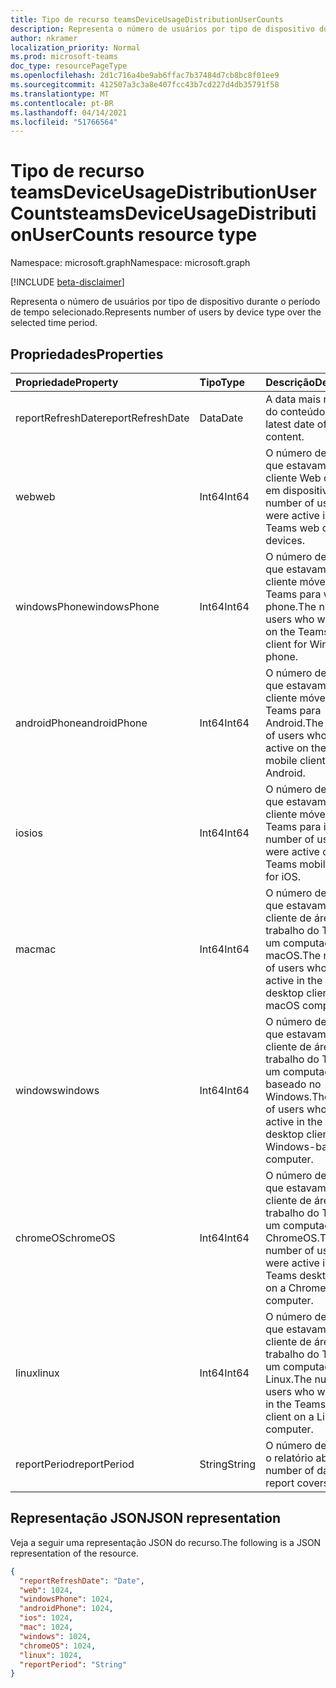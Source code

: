 ```yaml
---
title: Tipo de recurso teamsDeviceUsageDistributionUserCounts
description: Representa o número de usuários por tipo de dispositivo durante o período de tempo selecionado.
author: nkramer
localization_priority: Normal
ms.prod: microsoft-teams
doc_type: resourcePageType
ms.openlocfilehash: 2d1c716a4be9ab6ffac7b37484d7cb8bc8f01ee9
ms.sourcegitcommit: 412507a3c3a8e407fcc43b7cd227d4db35791f58
ms.translationtype: MT
ms.contentlocale: pt-BR
ms.lasthandoff: 04/14/2021
ms.locfileid: "51766564"
---
```

# <a name="teamsdeviceusagedistributionusercounts-resource-type"></a><span data-ttu-id="8261c-103">Tipo de recurso teamsDeviceUsageDistributionUserCounts</span><span class="sxs-lookup"><span data-stu-id="8261c-103">teamsDeviceUsageDistributionUserCounts resource type</span></span>

<span data-ttu-id="8261c-104">Namespace: microsoft.graph</span><span class="sxs-lookup"><span data-stu-id="8261c-104">Namespace: microsoft.graph</span></span>

[!INCLUDE [beta-disclaimer](../../includes/beta-disclaimer.md)]

<span data-ttu-id="8261c-105">Representa o número de usuários por tipo de dispositivo durante o período de tempo selecionado.</span><span class="sxs-lookup"><span data-stu-id="8261c-105">Represents number of users by device type over the selected time period.</span></span>

## <a name="properties"></a><span data-ttu-id="8261c-106">Propriedades</span><span class="sxs-lookup"><span data-stu-id="8261c-106">Properties</span></span>

| <span data-ttu-id="8261c-107">Propriedade</span><span class="sxs-lookup"><span data-stu-id="8261c-107">Property</span></span>          | <span data-ttu-id="8261c-108">Tipo</span><span class="sxs-lookup"><span data-stu-id="8261c-108">Type</span></span>   | <span data-ttu-id="8261c-109">Descrição</span><span class="sxs-lookup"><span data-stu-id="8261c-109">Description</span></span>                                                  |
| :---------------- | :----- | ------------------------------------------------------------ |
| <span data-ttu-id="8261c-110">reportRefreshDate</span><span class="sxs-lookup"><span data-stu-id="8261c-110">reportRefreshDate</span></span> | <span data-ttu-id="8261c-111">Data</span><span class="sxs-lookup"><span data-stu-id="8261c-111">Date</span></span>   | <span data-ttu-id="8261c-112">A data mais recente do conteúdo.</span><span class="sxs-lookup"><span data-stu-id="8261c-112">The latest date of the content.</span></span>                              |
| <span data-ttu-id="8261c-113">web</span><span class="sxs-lookup"><span data-stu-id="8261c-113">web</span></span>               | <span data-ttu-id="8261c-114">Int64</span><span class="sxs-lookup"><span data-stu-id="8261c-114">Int64</span></span>  | <span data-ttu-id="8261c-115">O número de usuários que estavam ativos no cliente Web do Teams em dispositivos.</span><span class="sxs-lookup"><span data-stu-id="8261c-115">The number of users who were active in the Teams web client on devices.</span></span> |
| <span data-ttu-id="8261c-116">windowsPhone</span><span class="sxs-lookup"><span data-stu-id="8261c-116">windowsPhone</span></span>      | <span data-ttu-id="8261c-117">Int64</span><span class="sxs-lookup"><span data-stu-id="8261c-117">Int64</span></span>  | <span data-ttu-id="8261c-118">O número de usuários que estavam ativos no cliente móvel do Teams para windows phone.</span><span class="sxs-lookup"><span data-stu-id="8261c-118">The number of users who were active on the Teams mobile client for Windows phone.</span></span> |
| <span data-ttu-id="8261c-119">androidPhone</span><span class="sxs-lookup"><span data-stu-id="8261c-119">androidPhone</span></span>      | <span data-ttu-id="8261c-120">Int64</span><span class="sxs-lookup"><span data-stu-id="8261c-120">Int64</span></span>  | <span data-ttu-id="8261c-121">O número de usuários que estavam ativos no cliente móvel do Teams para Android.</span><span class="sxs-lookup"><span data-stu-id="8261c-121">The number of users who were active on the Teams mobile client for Android.</span></span> |
| <span data-ttu-id="8261c-122">ios</span><span class="sxs-lookup"><span data-stu-id="8261c-122">ios</span></span>               | <span data-ttu-id="8261c-123">Int64</span><span class="sxs-lookup"><span data-stu-id="8261c-123">Int64</span></span>  | <span data-ttu-id="8261c-124">O número de usuários que estavam ativos no cliente móvel do Teams para iOS.</span><span class="sxs-lookup"><span data-stu-id="8261c-124">The number of users who were active on the Teams mobile client for iOS.</span></span> |
| <span data-ttu-id="8261c-125">mac</span><span class="sxs-lookup"><span data-stu-id="8261c-125">mac</span></span>               | <span data-ttu-id="8261c-126">Int64</span><span class="sxs-lookup"><span data-stu-id="8261c-126">Int64</span></span>  | <span data-ttu-id="8261c-127">O número de usuários que estavam ativos no cliente de área de trabalho do Teams em um computador macOS.</span><span class="sxs-lookup"><span data-stu-id="8261c-127">The number of users who were active in the Teams desktop client on a macOS computer.</span></span> |
| <span data-ttu-id="8261c-128">windows</span><span class="sxs-lookup"><span data-stu-id="8261c-128">windows</span></span>           | <span data-ttu-id="8261c-129">Int64</span><span class="sxs-lookup"><span data-stu-id="8261c-129">Int64</span></span>  | <span data-ttu-id="8261c-130">O número de usuários que estavam ativos no cliente de área de trabalho do Teams em um computador baseado no Windows.</span><span class="sxs-lookup"><span data-stu-id="8261c-130">The number of users who were active in the Teams desktop client on a Windows-based computer.</span></span> |
| <span data-ttu-id="8261c-131">chromeOS</span><span class="sxs-lookup"><span data-stu-id="8261c-131">chromeOS</span></span>          | <span data-ttu-id="8261c-132">Int64</span><span class="sxs-lookup"><span data-stu-id="8261c-132">Int64</span></span>  | <span data-ttu-id="8261c-133">O número de usuários que estavam ativos no cliente de área de trabalho do Teams em um computador ChromeOS.</span><span class="sxs-lookup"><span data-stu-id="8261c-133">The number of users who were active in the Teams desktop client on a ChromeOS computer.</span></span> |
| <span data-ttu-id="8261c-134">linux</span><span class="sxs-lookup"><span data-stu-id="8261c-134">linux</span></span>             | <span data-ttu-id="8261c-135">Int64</span><span class="sxs-lookup"><span data-stu-id="8261c-135">Int64</span></span>  | <span data-ttu-id="8261c-136">O número de usuários que estavam ativos no cliente de área de trabalho do Teams em um computador Linux.</span><span class="sxs-lookup"><span data-stu-id="8261c-136">The number of users who were active in the Teams desktop client on a Linux computer.</span></span> |
| <span data-ttu-id="8261c-137">reportPeriod</span><span class="sxs-lookup"><span data-stu-id="8261c-137">reportPeriod</span></span>      | <span data-ttu-id="8261c-138">String</span><span class="sxs-lookup"><span data-stu-id="8261c-138">String</span></span> | <span data-ttu-id="8261c-139">O número de dias que o relatório aborda.</span><span class="sxs-lookup"><span data-stu-id="8261c-139">The number of days the report covers.</span></span>                        |

## <a name="json-representation"></a><span data-ttu-id="8261c-140">Representação JSON</span><span class="sxs-lookup"><span data-stu-id="8261c-140">JSON representation</span></span>

<span data-ttu-id="8261c-141">Veja a seguir uma representação JSON do recurso.</span><span class="sxs-lookup"><span data-stu-id="8261c-141">The following is a JSON representation of the resource.</span></span>

<!-- {
  "blockType": "resource",
  "@odata.type": "microsoft.graph.teamsDeviceUsageDistributionUserCounts"
} -->

```json
{
  "reportRefreshDate": "Date", 
  "web": 1024, 
  "windowsPhone": 1024, 
  "androidPhone": 1024, 
  "ios": 1024, 
  "mac": 1024, 
  "windows": 1024, 
  "chromeOS": 1024, 
  "linux": 1024, 
  "reportPeriod": "String"
}
```


